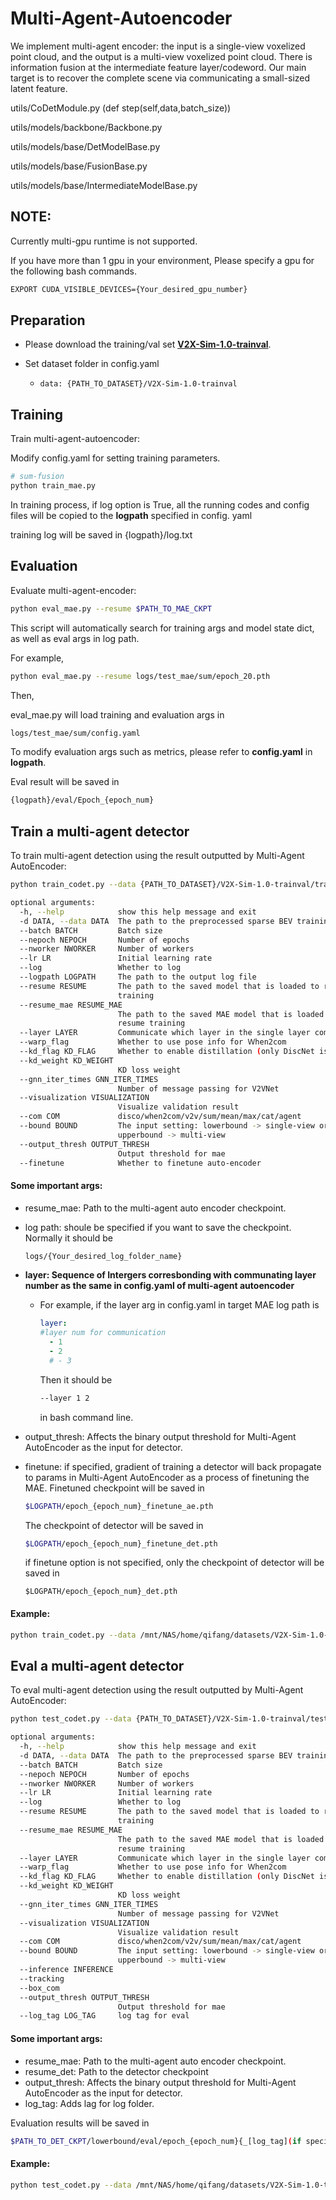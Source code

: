 # Multi-Agent-Autoencoder

We implement multi-agent encoder: the input is a single-view voxelized point cloud, and the output is a multi-view voxelized point cloud. There is information fusion at the intermediate feature layer/codeword. Our main target is to recover the complete scene via communicating a small-sized latent feature.

utils/CoDetModule.py (def step(self,data,batch_size))

utils/models/backbone/Backbone.py 

utils/models/base/DetModelBase.py

utils/models/base/FusionBase.py

utils/models/base/IntermediateModelBase.py



## NOTE:

Currently multi-gpu runtime is not supported.

If you have more than 1 gpu in your environment, Please specify a gpu for the following bash commands.

```bash
EXPORT CUDA_VISIBLE_DEVICES={Your_desired_gpu_number}
```



## Preparation

- Please download the training/val set [**V2X-Sim-1.0-trainval**](https://drive.google.com/file/d/11lyIaOeNMCpJkZDOydxqGBNoHiTxTgZk/view?usp=sharing).

- Set dataset folder in config.yaml

  - ```
    data: {PATH_TO_DATASET}/V2X-Sim-1.0-trainval
    ```

## Training

Train multi-agent-autoencoder:

Modify config.yaml for setting training parameters. 

```bash
# sum-fusion
python train_mae.py
```

In training process, if log option is True, all the running codes and config files will be copied to the **logpath** specified in config. yaml 

training log will be saved in {logpath}/log.txt



## Evaluation

Evaluate multi-agent-encoder:

```bash
python eval_mae.py --resume $PATH_TO_MAE_CKPT
```

This script will automatically search for training args and model state dict, as well as eval args in log path.

 

For example, 

```bash
python eval_mae.py --resume logs/test_mae/sum/epoch_20.pth
```

Then,

eval_mae.py will load training and evaluation args in 

```bash
logs/test_mae/sum/config.yaml
```



To modify evaluation args such as metrics, please refer to **config.yaml** in **logpath**.

Eval result will be saved in 

```bash
{logpath}/eval/Epoch_{epoch_num}
```





## Train a multi-agent detector

To train multi-agent detection using the result outputted by Multi-Agent AutoEncoder:

```bash
python train_codet.py --data {PATH_TO_DATASET}/V2X-Sim-1.0-trainval/train --log --logpath $LOGPATH --resume_mae $PATH_TO_MAE_CKPT --layer layer_num_sequence
```



```bash
optional arguments:
  -h, --help            show this help message and exit
  -d DATA, --data DATA  The path to the preprocessed sparse BEV training data
  --batch BATCH         Batch size
  --nepoch NEPOCH       Number of epochs
  --nworker NWORKER     Number of workers
  --lr LR               Initial learning rate
  --log                 Whether to log
  --logpath LOGPATH     The path to the output log file
  --resume RESUME       The path to the saved model that is loaded to resume
                        training
  --resume_mae RESUME_MAE
                        The path to the saved MAE model that is loaded to
                        resume training
  --layer LAYER         Communicate which layer in the single layer com mode
  --warp_flag           Whether to use pose info for Ｗhen2com
  --kd_flag KD_FLAG     Whether to enable distillation (only DiscNet is 1 )
  --kd_weight KD_WEIGHT
                        KD loss weight
  --gnn_iter_times GNN_ITER_TIMES
                        Number of message passing for V2VNet
  --visualization VISUALIZATION
                        Visualize validation result
  --com COM             disco/when2com/v2v/sum/mean/max/cat/agent
  --bound BOUND         The input setting: lowerbound -> single-view or
                        upperbound -> multi-view
  --output_thresh OUTPUT_THRESH
                        Output threshold for mae
  --finetune            Whether to finetune auto-encoder
```



#### Some important args:

- resume_mae: Path to the multi-agent auto encoder checkpoint.

- log path: shoule be specified if you want to save the checkpoint. Normally it should be

  ```bash
  logs/{Your_desired_log_folder_name}
  ```

- **layer: Sequence of Intergers corresbonding with communating layer number as the same in config.yaml of multi-agent autoencoder**

  - For example, if the layer arg in config.yaml in target MAE log path is 

    ```yaml
    layer: 
    #layer num for communication
      - 1
      - 2
      # - 3
    ```

    Then it should be

    ```bash
    --layer 1 2 
    ```

    in bash command line.

- output_thresh: Affects the binary output threshold for Multi-Agent AutoEncoder as the input for detector.

- finetune: if specified, gradient of training a detector will back propagate to params in Multi-Agent AutoEncoder as a process of finetuning the MAE. Finetuned checkpoint will be saved in

  ```bash
  $LOGPATH/epoch_{epoch_num}_finetune_ae.pth
  ```

  The checkpoint of detector will be saved in

  ```bash
  $LOGPATH/epoch_{epoch_num}_finetune_det.pth
  ```

  if finetune option is not specified, only the checkpoint of detector will be saved in 

  ```
  $LOGPATH/epoch_{epoch_num}_det.pth
  ```

  

#### Example:

```bash
python train_codet.py --data /mnt/NAS/home/qifang/datasets/V2X-Sim-1.0-trainval/train --log --logpath logs/test_det --resume_mae logs/test_mae/sum/epoch_20.pth --layer 2 --output_thresh 0.1 --finetune
```





## Eval a multi-agent detector

To eval multi-agent detection using the result outputted by Multi-Agent AutoEncoder:

```bash
python test_codet.py --data {PATH_TO_DATASET}/V2X-Sim-1.0-trainval/test --log --resume_covae $PATH_TO_MAE_EVAL_CKPT --resume $PATH_TO_DET_CKPT --layer [layer_num_list]
```



```bash
optional arguments:
  -h, --help            show this help message and exit
  -d DATA, --data DATA  The path to the preprocessed sparse BEV training data
  --batch BATCH         Batch size
  --nepoch NEPOCH       Number of epochs
  --nworker NWORKER     Number of workers
  --lr LR               Initial learning rate
  --log                 Whether to log
  --resume RESUME       The path to the saved model that is loaded to resume
                        training
  --resume_mae RESUME_MAE
                        The path to the saved MAE model that is loaded to
                        resume training
  --layer LAYER         Communicate which layer in the single layer com mode
  --warp_flag           Whether to use pose info for Ｗhen2com
  --kd_flag KD_FLAG     Whether to enable distillation (only DiscNet is 1 )
  --kd_weight KD_WEIGHT
                        KD loss weight
  --gnn_iter_times GNN_ITER_TIMES
                        Number of message passing for V2VNet
  --visualization VISUALIZATION
                        Visualize validation result
  --com COM             disco/when2com/v2v/sum/mean/max/cat/agent
  --bound BOUND         The input setting: lowerbound -> single-view or
                        upperbound -> multi-view
  --inference INFERENCE
  --tracking
  --box_com
  --output_thresh OUTPUT_THRESH
                        Output threshold for mae
  --log_tag LOG_TAG     log tag for eval
```



#### Some important args:

- resume_mae: Path to the multi-agent auto encoder checkpoint.
- resume_det: Path to the detector checkpoint
- output_thresh: Affects the binary output threshold for Multi-Agent AutoEncoder as the input for detector.
- log_tag: Adds lag for log folder.



Evaluation results will be saved in

```bash
$PATH_TO_DET_CKPT/lowerbound/eval/epoch_{epoch_num}{_[log_tag](if specified)}
```



#### Example:

```bash
python test_codet.py --data /mnt/NAS/home/qifang/datasets/V2X-Sim-1.0-trainval/test --log  --resume_mae logs/test_det/epoch_100_finetune_ae.pth --resume logs/test_det/epoch_100_finetune_det.pth --layer 2 --output_thresh 0.1
```

